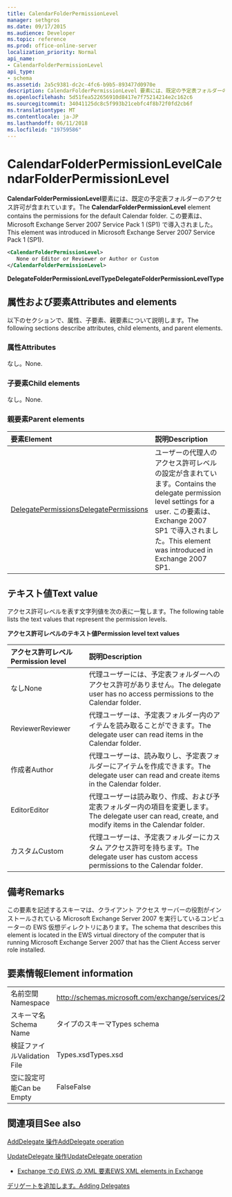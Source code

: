 ```yaml
---
title: CalendarFolderPermissionLevel
manager: sethgros
ms.date: 09/17/2015
ms.audience: Developer
ms.topic: reference
ms.prod: office-online-server
localization_priority: Normal
api_name:
- CalendarFolderPermissionLevel
api_type:
- schema
ms.assetid: 2a5c9381-dc2c-4fc6-b9b5-893477d0970e
description: CalendarFolderPermissionLevel 要素には、既定の予定表フォルダーのアクセス許可が含まれています。 この要素は、Microsoft Exchange Server 2007 Service Pack 1 (SP1) で導入されました。
ms.openlocfilehash: 5d51fea522656910d8417e7f75214214e2c162c6
ms.sourcegitcommit: 34041125dc8c5f993b21cebfc4f8b72f0fd2cb6f
ms.translationtype: MT
ms.contentlocale: ja-JP
ms.lasthandoff: 06/11/2018
ms.locfileid: "19759586"
---
```

# <a name="calendarfolderpermissionlevel"></a><span data-ttu-id="0e529-104">CalendarFolderPermissionLevel</span><span class="sxs-lookup"><span data-stu-id="0e529-104">CalendarFolderPermissionLevel</span></span>

<span data-ttu-id="0e529-105">**CalendarFolderPermissionLevel**要素には、既定の予定表フォルダーのアクセス許可が含まれています。</span><span class="sxs-lookup"><span data-stu-id="0e529-105">The **CalendarFolderPermissionLevel** element contains the permissions for the default Calendar folder.</span></span> <span data-ttu-id="0e529-106">この要素は、Microsoft Exchange Server 2007 Service Pack 1 (SP1) で導入されました。</span><span class="sxs-lookup"><span data-stu-id="0e529-106">This element was introduced in Microsoft Exchange Server 2007 Service Pack 1 (SP1).</span></span> 
  
```xml
<CalendarFolderPermissionLevel>
   None or Editor or Reviewer or Author or Custom
</CalendarFolderPermissionLevel>
```

 <span data-ttu-id="0e529-107">**DelegateFolderPermissionLevelType**</span><span class="sxs-lookup"><span data-stu-id="0e529-107">**DelegateFolderPermissionLevelType**</span></span>
## <a name="attributes-and-elements"></a><span data-ttu-id="0e529-108">属性および要素</span><span class="sxs-lookup"><span data-stu-id="0e529-108">Attributes and elements</span></span>

<span data-ttu-id="0e529-109">以下のセクションで、属性、子要素、親要素について説明します。</span><span class="sxs-lookup"><span data-stu-id="0e529-109">The following sections describe attributes, child elements, and parent elements.</span></span>
  
### <a name="attributes"></a><span data-ttu-id="0e529-110">属性</span><span class="sxs-lookup"><span data-stu-id="0e529-110">Attributes</span></span>

<span data-ttu-id="0e529-111">なし。</span><span class="sxs-lookup"><span data-stu-id="0e529-111">None.</span></span>
  
### <a name="child-elements"></a><span data-ttu-id="0e529-112">子要素</span><span class="sxs-lookup"><span data-stu-id="0e529-112">Child elements</span></span>

<span data-ttu-id="0e529-113">なし。</span><span class="sxs-lookup"><span data-stu-id="0e529-113">None.</span></span>
  
### <a name="parent-elements"></a><span data-ttu-id="0e529-114">親要素</span><span class="sxs-lookup"><span data-stu-id="0e529-114">Parent elements</span></span>

|<span data-ttu-id="0e529-115">**要素**</span><span class="sxs-lookup"><span data-stu-id="0e529-115">**Element**</span></span>|<span data-ttu-id="0e529-116">**説明**</span><span class="sxs-lookup"><span data-stu-id="0e529-116">**Description**</span></span>|
|:-----|:-----|
|[<span data-ttu-id="0e529-117">DelegatePermissions</span><span class="sxs-lookup"><span data-stu-id="0e529-117">DelegatePermissions</span></span>](delegatepermissions.md) <br/> |<span data-ttu-id="0e529-118">ユーザーの代理人のアクセス許可レベルの設定が含まれています。</span><span class="sxs-lookup"><span data-stu-id="0e529-118">Contains the delegate permission level settings for a user.</span></span> <span data-ttu-id="0e529-119">この要素は、Exchange 2007 SP1 で導入されました。</span><span class="sxs-lookup"><span data-stu-id="0e529-119">This element was introduced in Exchange 2007 SP1.</span></span>  <br/> |
   
## <a name="text-value"></a><span data-ttu-id="0e529-120">テキスト値</span><span class="sxs-lookup"><span data-stu-id="0e529-120">Text value</span></span>

<span data-ttu-id="0e529-121">アクセス許可レベルを表す文字列値を次の表に一覧します。</span><span class="sxs-lookup"><span data-stu-id="0e529-121">The following table lists the text values that represent the permission levels.</span></span>
  
<span data-ttu-id="0e529-122">**アクセス許可レベルのテキスト値**</span><span class="sxs-lookup"><span data-stu-id="0e529-122">**Permission level text values**</span></span>

|<span data-ttu-id="0e529-123">**アクセス許可レベル**</span><span class="sxs-lookup"><span data-stu-id="0e529-123">**Permission level**</span></span>|<span data-ttu-id="0e529-124">**説明**</span><span class="sxs-lookup"><span data-stu-id="0e529-124">**Description**</span></span>|
|:-----|:-----|
|<span data-ttu-id="0e529-125">なし</span><span class="sxs-lookup"><span data-stu-id="0e529-125">None</span></span>  <br/> |<span data-ttu-id="0e529-126">代理ユーザーには、予定表フォルダーへのアクセス許可がありません。</span><span class="sxs-lookup"><span data-stu-id="0e529-126">The delegate user has no access permissions to the Calendar folder.</span></span>  <br/> |
|<span data-ttu-id="0e529-127">Reviewer</span><span class="sxs-lookup"><span data-stu-id="0e529-127">Reviewer</span></span>  <br/> |<span data-ttu-id="0e529-128">代理ユーザーは、予定表フォルダー内のアイテムを読み取ることができます。</span><span class="sxs-lookup"><span data-stu-id="0e529-128">The delegate user can read items in the Calendar folder.</span></span>  <br/> |
|<span data-ttu-id="0e529-129">作成者</span><span class="sxs-lookup"><span data-stu-id="0e529-129">Author</span></span>  <br/> |<span data-ttu-id="0e529-130">代理ユーザーは、読み取りし、予定表フォルダーにアイテムを作成できます。</span><span class="sxs-lookup"><span data-stu-id="0e529-130">The delegate user can read and create items in the Calendar folder.</span></span>  <br/> |
|<span data-ttu-id="0e529-131">Editor</span><span class="sxs-lookup"><span data-stu-id="0e529-131">Editor</span></span>  <br/> |<span data-ttu-id="0e529-132">代理ユーザーは読み取り、作成、および予定表フォルダー内の項目を変更します。</span><span class="sxs-lookup"><span data-stu-id="0e529-132">The delegate user can read, create, and modify items in the Calendar folder.</span></span>  <br/> |
|<span data-ttu-id="0e529-133">カスタム</span><span class="sxs-lookup"><span data-stu-id="0e529-133">Custom</span></span>  <br/> |<span data-ttu-id="0e529-134">代理ユーザーは、予定表フォルダーにカスタム アクセス許可を持ちます。</span><span class="sxs-lookup"><span data-stu-id="0e529-134">The delegate user has custom access permissions to the Calendar folder.</span></span>  <br/> |
   
## <a name="remarks"></a><span data-ttu-id="0e529-135">備考</span><span class="sxs-lookup"><span data-stu-id="0e529-135">Remarks</span></span>

<span data-ttu-id="0e529-136">この要素を記述するスキーマは、クライアント アクセス サーバーの役割がインストールされている Microsoft Exchange Server 2007 を実行しているコンピューターの EWS 仮想ディレクトリにあります。</span><span class="sxs-lookup"><span data-stu-id="0e529-136">The schema that describes this element is located in the EWS virtual directory of the computer that is running Microsoft Exchange Server 2007 that has the Client Access server role installed.</span></span>
  
## <a name="element-information"></a><span data-ttu-id="0e529-137">要素情報</span><span class="sxs-lookup"><span data-stu-id="0e529-137">Element information</span></span>

|||
|:-----|:-----|
|<span data-ttu-id="0e529-138">名前空間</span><span class="sxs-lookup"><span data-stu-id="0e529-138">Namespace</span></span>  <br/> |http://schemas.microsoft.com/exchange/services/2006/types  <br/> |
|<span data-ttu-id="0e529-139">スキーマ名</span><span class="sxs-lookup"><span data-stu-id="0e529-139">Schema Name</span></span>  <br/> |<span data-ttu-id="0e529-140">タイプのスキーマ</span><span class="sxs-lookup"><span data-stu-id="0e529-140">Types schema</span></span>  <br/> |
|<span data-ttu-id="0e529-141">検証ファイル</span><span class="sxs-lookup"><span data-stu-id="0e529-141">Validation File</span></span>  <br/> |<span data-ttu-id="0e529-142">Types.xsd</span><span class="sxs-lookup"><span data-stu-id="0e529-142">Types.xsd</span></span>  <br/> |
|<span data-ttu-id="0e529-143">空に設定可能</span><span class="sxs-lookup"><span data-stu-id="0e529-143">Can be Empty</span></span>  <br/> |<span data-ttu-id="0e529-144">False</span><span class="sxs-lookup"><span data-stu-id="0e529-144">False</span></span>  <br/> |
   
## <a name="see-also"></a><span data-ttu-id="0e529-145">関連項目</span><span class="sxs-lookup"><span data-stu-id="0e529-145">See also</span></span>



[<span data-ttu-id="0e529-146">AddDelegate 操作</span><span class="sxs-lookup"><span data-stu-id="0e529-146">AddDelegate operation</span></span>](adddelegate-operation.md)
  
[<span data-ttu-id="0e529-147">UpdateDelegate 操作</span><span class="sxs-lookup"><span data-stu-id="0e529-147">UpdateDelegate operation</span></span>](updatedelegate-operation.md)


- [<span data-ttu-id="0e529-148">Exchange での EWS の XML 要素</span><span class="sxs-lookup"><span data-stu-id="0e529-148">EWS XML elements in Exchange</span></span>](ews-xml-elements-in-exchange.md)


[<span data-ttu-id="0e529-149">デリゲートを追加します。</span><span class="sxs-lookup"><span data-stu-id="0e529-149">Adding Delegates</span></span>](http://msdn.microsoft.com/library/3a744150-66a3-4a13-9433-793603ba5038%28Office.15%29.aspx)

